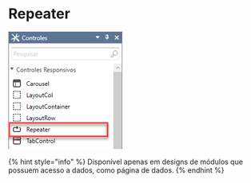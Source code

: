 # Repeater

![](../../../../../.gitbook/assets/image%20%28142%29.png)

{% hint style="info" %}
Disponível apenas em designs de módulos que possuem acesso a dados, como página de dados.
{% endhint %}

